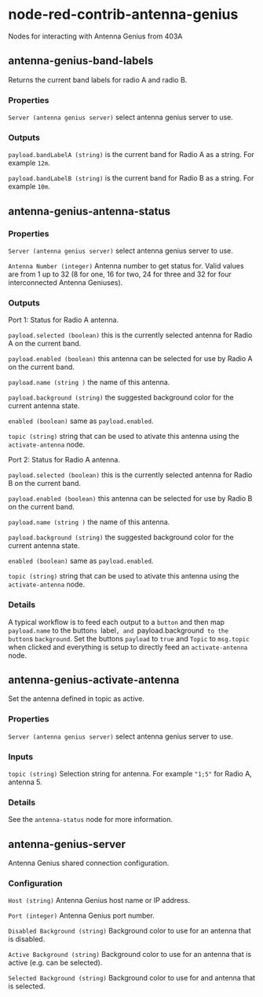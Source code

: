 # node-red-contrib-antenna-genius
Nodes for interacting with Antenna Genius from 403A

## antenna-genius-band-labels

Returns the current band labels for radio A and radio B.

### Properties

`Server (antenna genius server)` select antenna genius server to use.

### Outputs

`payload.bandLabelA (string)` is the current band for Radio A as a string. For example `12m`.

`payload.bandLabelB (string)` is the current band for Radio B as a string. For example `10m`.

## antenna-genius-antenna-status

### Properties

`Server (antenna genius server)` select antenna genius server to use.

`Antenna Number (integer)` Antenna number to get status for. Valid values are from 1 up to 32 (8 for one, 16 for two, 24 for three and 32 for four interconnected Antenna Geniuses).

### Outputs

Port 1: Status for Radio A antenna.

`payload.selected (boolean)` this is the currently selected antenna for Radio A on the current band. 

`payload.enabled (boolean)` this antenna can be selected for use by Radio A on the current band.

`payload.name (string )` the name of this antenna.

`payload.background (string)` the suggested background color for the current antenna state.

`enabled (boolean)` same as `payload.enabled`.

`topic (string)` string that can be used to ativate this antenna using the `activate-antenna` node.

Port 2: Status for Radio A antenna.

`payload.selected (boolean)` this is the currently selected antenna for Radio B on the current band. 

`payload.enabled (boolean)` this antenna can be selected for use by Radio B on the current band.

`payload.name (string )` the name of this antenna.

`payload.background (string)` the suggested background color for the current antenna state.

`enabled (boolean)` same as `payload.enabled`.

`topic (string)` string that can be used to ativate this antenna using the `activate-antenna` node.

### Details

A typical workflow is to feed each output to a `button` and then map `payload.name` to the button`s `label`, and `payload.background` to the button`s `background`. Set the buttons `payload` to `true` and `Topic` to `msg.topic` when clicked and everything is setup to directly feed an `activate-antenna` node.

## antenna-genius-activate-antenna

Set the antenna defined in topic as active.

### Properties

`Server (antenna genius server)` select antenna genius server to use.

### Inputs

`topic (string)` Selection string for antenna. For example `"1;5"` for Radio A, antenna 5.

### Details

See the `antenna-status` node for more information.

## antenna-genius-server

Antenna Genius shared connection configuration.

### Configuration

`Host (string)` Antenna Genius host name or IP address.

`Port (integer)` Antenna Genius port number.

`Disabled Background (string)` Background color to use for an antenna that is disabled.

`Active Background (string)` Background color to use for an antenna that is active (e.g. can be selected).

`Selected Background (string)` Background color to use for and antenna that is selected.






